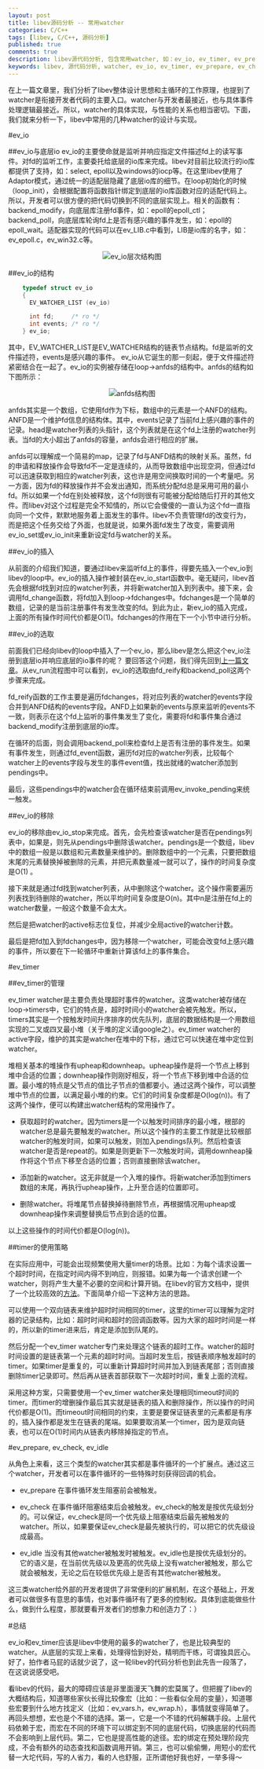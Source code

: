 ```yaml
---
layout: post
title: libev源码分析 -- 常用watcher
categories: C/C++
tags: [libev, C/C++, 源码分析]
published: true
comments: true
description: libev源代码分析, 包含常用watcher, 如：ev_io, ev_timer, ev_prepare, ev_check和ev_idle等
keywords: libev, 源代码分析, watcher, ev_io, ev_timer, ev_prepare, ev_check, ev_idle
---
```


在上一篇文章里，我们分析了libev整体设计思想和主循环的工作原理，也提到了watcher是衔接开发者代码的主要入口。watcher与开发者最接近，也与具体事件处理逻辑最接近。所以，watcher的具体实现，与性能的关系也相当密切。下面，我们就来分析一下，libev中常用的几种watcher的设计与实现。
<!-- more -->

#ev_io

##ev_io与底层io
ev_io的主要使命就是监听并响应指定文件描述fd上的读写事件。对fd的监听工作，主要委托给底层的io库来完成。libev对目前比较流行的io库都提供了支持，如：select, epoll以及windows的iocp等。在这里libev使用了Adaptor模式，通过统一的适配层隐藏了底层io库的细节。在loop初始化的时候（loop_init），会根据配置将函数指针绑定到底层的io库函数对应的适配代码上。所以，开发者可以很方便的把代码切换到不同的底层实现上。相关的函数有：backend_modify，向底层库注册fd事件，如：epoll的epoll_ctl；backend_poll，向底层库轮询fd上是否有感兴趣的事件发生，如：epoll的epoll_wait。适配器实现的代码可以在ev_LIB.c中看到，LIB是io库的名字，如：ev_epoll.c，ev_win32.c等。

<center>
	<img src="http://i.6.cn/cvbnm/c6/ef/2a/ac177b3435994c7088ef9eb3d32394f2.png" alt="ev_io层次结构图" />
</center>

##ev_io的结构

```c
	typedef struct ev_io
	{
	  EV_WATCHER_LIST (ev_io)

	  int fd;     /* ro */
	  int events; /* ro */
	} ev_io;
```
其中，EV_WATCHER_LIST是EV_WATCHER结构的链表节点结构。fd是监听的文件描述符，events是感兴趣的事件。
ev_io从它诞生的那一刻起，便于文件描述符紧密结合在一起了。ev_io的实例被存储在loop->anfds的结构中。anfds的结构如下图所示：

<center>
	<img src="http://i.6.cn/cvbnm/9c/37/cc/91f3e08d93a0d2f41b936c6f2f4895f5.png" alt="anfds结构图"/>
</center>

anfds其实是一个数组，它使用fd作为下标，数组中的元素是一个ANFD的结构。ANFD是一个维护fd信息的结构体。其中，events记录了当前fd上感兴趣的事件的记录。head是watcher列表的头指针，这个列表就是在这个fd上注册的watcher列表。当fd的大小超出了anfds的容量，anfds会进行相应的扩展。

anfds可以理解成一个简易的map，记录了fd与ANFD结构的映射关系。虽然，fd的申请和释放操作会导致fd不一定是连续的，从而导致数组中出现空洞，但通过fd可以迅速获取到相应的watcher列表，这也许是用空间换取时间的一个考量吧。另一方面，因为fd的释放操作并不会发出通知，而系统分配fd总是采用可用的最小fd。所以如果一个fd在别处被释放，这个fd则很有可能被分配给随后打开的其他文件。而libev对这个过程是完全不知情的，所以它会傻傻的一直认为这个fd一直指向同一个文件，默默地服务着上面发生的事件。libev不负责管理fd的改变行为，而是把这个任务交给了外面，也就是说，如果外面fd发生了改变，需要调用ev_io_set或ev_io_init来重新设定fd与watcher的关系。

##ev_io的插入

从前面的介绍我们知道，要通过libev来监听fd上的事件，得要先插入一个ev_io到libev的loop中。ev_io的插入操作被封装在ev_io_start函数中。毫无疑问，libev首先会根据fd找到对应的watcher列表，并将新watcher加入到列表中。接下来，会调用fd_change函数，将fd加入到loop->fdchanges中。fdchanges是一个简单的数组，记录的是当前注册事件有发生改变的fd。到此为止，新ev_io的插入完成，上面的所有操作时间代价都是O(1)。fdchanges的作用在下一个小节中进行分析。

##ev_io的选取

前面我们已经向libev的loop中插入了一个ev_io，那么libev是怎么把这个ev_io注册到底层io并响应底层的io事件的呢？ 要回答这个问题，我们得先回到[上一篇文章](/blog/2012/10/09/libev-framework/)。从ev_run流程图中可以看到，ev_io的选取由fd_reify和backend_poll这两个步骤来完成。

fd_reify函数的工作主要是遍历fdchanges，将对应列表的watcher的events字段合并到ANFD结构的events字段。ANFD上如果新的events与原来监听的events不一致，则表示在这个fd上监听的事件集发生了变化，需要将fd和事件集合通过backend_modify注册到底层的io库。

在循环的后面，则会调用backend_poll来检查fd上是否有注册的事件发生。如果有事件发生，则通过fd_event函数，遍历fd对应的watcher列表，比较每个watcher上的events字段与发生的事件event值，找出就绪的watcher添加到pendings中。

最后，这些pendings中的watcher会在循环结束前调用ev_invoke_pending来统一触发。

##ev_io的移除

ev_io的移除由ev_io_stop来完成。首先，会先检查该watcher是否在pendings列表中，如果是，则先从pendings中删除该watcher。pendings是一个数组，libev中的数组一般是以数组和元素数量来维护的。删除数组中的一个元素，只要把数组末尾的元素替换掉被删除的元素，并把元素数量减一就可以了，操作的时间复杂度是O(1) 。

接下来就是通过fd找到watcher列表，从中删除这个watcher。这个操作需要遍历列表找到待删除的watcher，所以平均时间复杂度是O(n)。其中n是注册在fd上的watcher数量，一般这个数量不会太大。

然后是把watcher的active标志位复位，并减少全局active的watcher计数。

最后是把fd加入到fdchanges中，因为移除一个watcher，可能会改变fd上感兴趣的事件，所以要在下一轮循环中重新计算该fd上的事件集合。

#ev_timer

##ev_timer的管理

ev_timer watcher是主要负责处理超时事件的watcher。这类watcher被存储在loop->timers中，它们的特点是，超时时间小的watcher会被先触发。所以，timers其实是一个按触发时间升序排序的优先队列，底层的数据结构是一个用数组实现的二叉或四叉最小堆（关于堆的定义请google之）。ev_timer watcher的active字段，维护的其实是watcher在堆中的下标，通过它可以快速在堆中定位到watcher。

堆相关基本的堆操作有upheap和downheap。upheap操作是将一个节点上移到堆中合适的位置；downheap操作则刚好相反，将一个节点下移到堆中合适的位置。最小堆的特点是父节点的值比子节点的值都要小。通过这两个操作，可以调整堆中节点的位置，以满足最小堆的约束。它们的时间复杂度都是O(log(n))。有了这两个操作，便可以构建出watcher结构的常用操作了。

* 获取超时的watcher。因为timers是一个以触发时间排序的最小堆，根部的watcher总是最先要触发的watcher。所以这个操作的主要工作就是比较根部watcher的触发时间，如果可以触发，则加入pendings队列。然后检查该watcher是否是repeat的。如果是则更新下一次触发时间，调用downheap操作将这个节点下移至合适的位置；否则直接删除该watcher。

* 添加新的watcher。这无非就是一个入堆的操作。将新watcher添加到timers数组的末尾，再执行upheap操作，上升至合适的位置即可。

* 删除watcher。将堆尾节点替换掉待删除节点，再根据情况用upheap或downheap操作来调整替换后节点到合适的位置。

以上这些操作的时间代价都是O(log(n))。

##timer的使用策略

在实际应用中，可能会出现频繁使用大量timer的场景。比如：为每个请求设置一个超时时间，在指定时间内得不到响应，则报错。如果为每一个请求创建一个watcher，则将产生大量不必要的空间和计算开销。在libev的官方文档中，提供了一个比较高效的[方法](http://pod.tst.eu/http://cvs.schmorp.de/libev/ev.pod#Be_smart_about_timeouts)。下面简单介绍一下这种方法的思路。

可以使用一个双向链表来维护超时时间相同的timer，这里的timer可以理解为定时器的记录结构，比如：超时时间和超时的回调函数等。因为大家的超时时间是一样的，所以新的timer进来后，肯定是添加到队尾的。

然后分配一个ev_timer watcher专门来处理这个链表的超时工作。watcher的超时时间设置的是链表第一个元素的超时时间。当超时发生后，按链表顺序触发超时的timer。如果timer是重复的，可以重新计算超时时间并加入到链表尾部；否则直接删除timer记录即可。然后再从链表首部获取下一次超时时间，重复上面的流程。

采用这种方案，只需要使用一个ev_timer watcher来处理相同timeout时间的timer。而timer的增删操作最后其实就是链表的插入和删除操作，所以操作的时间代价都是O(1)。而timeout时间相同的约束，主要是要保证链表里的元素都是有序的，插入操作都是发生在链表的尾端。如果要取消某一个timer，因为是双向链表，也可以在O(1)时间内从链表内移除掉指定的节点。

#ev_prepare, ev_check, ev_idle

从角色上来看，这三个类型的watcher其实都是事件循环的一个扩展点。通过这三个watcher，开发者可以在事件循环的一些特殊时刻获得回调的机会。

* ev_prepare 在事件循环发生阻塞前会被触发。

* ev_check 在事件循环阻塞结束后会被触发。ev_check的触发是按优先级划分的。可以保证，ev_check是同一个优先级上阻塞结束后最先被触发的watcher。所以，如果要保证ev_check是最先被执行的，可以把它的优先级设成最高。

* ev_idle 当没有其他watcher被触发时被触发。ev_idle也是按优先级划分的。它的语义是，在当前优先级以及更高的优先级上没有watcher被触发，那么它就会被触发，无论之后在较低优先级上是否有其他watcher被触发。

这三类watcher给外部的开发者提供了非常便利的扩展机制，在这个基础上，开发者可以做很多有意思的事情，也对事件循环有了更多的控制权。具体到底能做些什么，做到什么程度，那就要看开发者们的想象力和创造力了：）

#总结

ev_io和ev_timer应该是libev中使用的最多的watcher了，也是比较典型的watcher。从底层的实现上来看，处理得恰到好处，精明而干练，可谓独具匠心。好了，拍作者马屁的话就少说了，这一轮libev的代码分析也到此先告一段落了，在这说说感受吧。

看libev的代码，最大的障碍应该是非里面漫天飞舞的宏莫属了。但把握了libev的大概结构后，知道哪些家伙长得比较像宏（比如：一些看似全局的变量），知道哪些宏要到什么地方找定义（比如：ev_vars.h，ev_wrap.h），事情就变得简单了。再回头想想，宏也是个不错的选择。第一，它是一个不错的代码解耦手段。上层代码依赖于宏，而宏在不同的环境下可以绑定到不同的底层代码，切换底层的代码而不会影响到上层代码。第二，它也是提高性能的途径。宏的绑定在预处理阶段完成，不会有额外的动态查找和函数调用开销。第三，也可以偷偷懒，用短小的宏代替一大坨代码，写的人省力，看的人也舒服，正所谓他好我也好，一举多得～